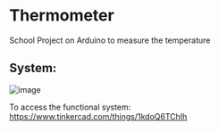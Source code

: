 # Thermometer
School Project on Arduino to measure the temperature

<h2>System:</h2>

![image](https://user-images.githubusercontent.com/91379492/199502246-5c3d93e3-388a-424e-917e-7267d128334d.png)<br>

To access the functional system: https://www.tinkercad.com/things/1kdoQ6TChIh
